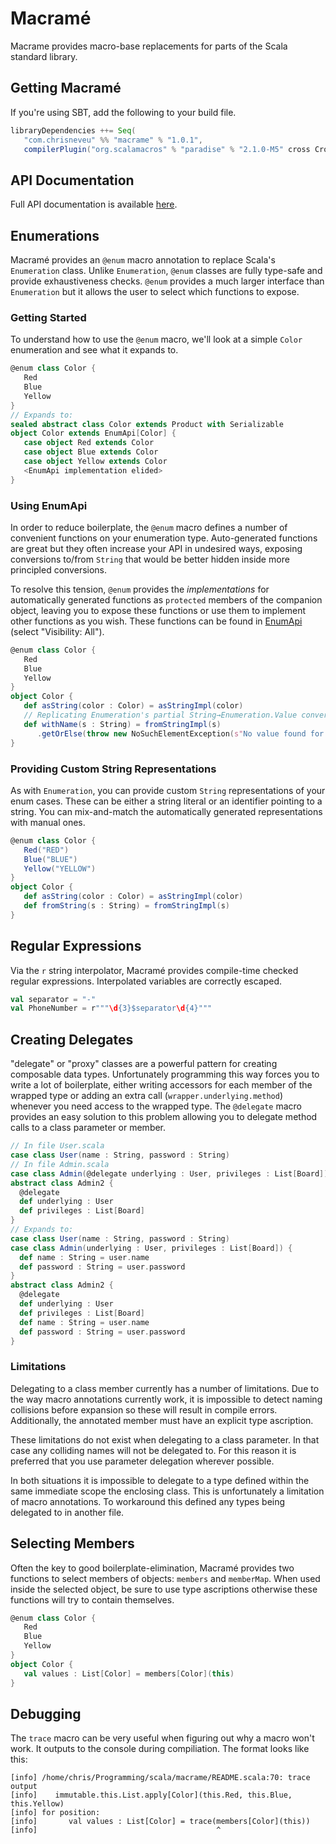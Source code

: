 # Macramé
Macrame provides macro-base replacements for parts of the Scala standard library.

## Getting Macramé
If you're using SBT, add the following to your build file.
```scala
libraryDependencies ++= Seq(
   "com.chrisneveu" %% "macrame" % "1.0.1",
   compilerPlugin("org.scalamacros" % "paradise" % "2.1.0-M5" cross CrossVersion.full))
```

## API Documentation
Full API documentation is available [here](http://chrisneveu.github.io/macrame/doc/1.0.0/#package).

## Enumerations
Macramé provides an `@enum` macro annotation to replace Scala's `Enumeration` class. Unlike `Enumeration`, `@enum` classes are fully type-safe and provide exhaustiveness checks. `@enum` provides a much larger interface than `Enumeration` but it allows the user to select which functions to expose.

### Getting Started
To understand how to use the `@enum` macro, we'll look at a simple `Color` enumeration and see what it expands to.
```scala
@enum class Color {
   Red
   Blue
   Yellow
}
// Expands to:
sealed abstract class Color extends Product with Serializable
object Color extends EnumApi[Color] {
   case object Red extends Color
   case object Blue extends Color
   case object Yellow extends Color
   <EnumApi implementation elided>
}
```

### Using EnumApi
In order to reduce boilerplate, the `@enum` macro defines a number of convenient functions on your enumeration type. Auto-generated functions are great but they often increase your API in undesired ways, exposing conversions to/from `String` that would be better hidden inside more principled conversions. 

To resolve this tension, `@enum` provides the *implementations* for automatically generated functions as `protected` members of the companion object, leaving you to expose these functions or use them to implement other functions as you wish. These functions can be found in [EnumApi](http://chrisneveu.github.io/macrame/doc/1.0.0/#macrame.EnumApi) (select "Visibility: All").
```scala
@enum class Color {
   Red
   Blue
   Yellow
}
object Color {
   def asString(color : Color) = asStringImpl(color)
   // Replicating Enumeration's partial String→Enumeration.Value conversion.
   def withName(s : String) = fromStringImpl(s)
      .getOrElse(throw new NoSuchElementException(s"No value found for '$s'"))
}
```

### Providing Custom String Representations
As with `Enumeration`, you can provide custom `String` representations of your enum cases. These can be either a string literal or an identifier pointing to a string. You can mix-and-match the automatically generated representations with manual ones.
```scala
@enum class Color {
   Red("RED")
   Blue("BLUE")
   Yellow("YELLOW")
}
object Color {
   def asString(color : Color) = asStringImpl(color)
   def fromString(s : String) = fromStringImpl(s)
}
```

## Regular Expressions
Via the `r` string interpolator, Macramé provides compile-time checked regular expressions. Interpolated variables are correctly escaped.
```scala
val separator = "-"
val PhoneNumber = r"""\d{3}$separator\d{4}"""
```

## Creating Delegates
"delegate" or "proxy" classes are a powerful pattern for creating composable data types. Unfortunately programming this way forces you to write a lot of boilerplate, either writing accessors for each member of the wrapped type or adding an extra call (`wrapper.underlying.method`) whenever you need access to the wrapped type. The `@delegate` macro provides an easy solution to this problem allowing you to delegate method calls to a class parameter or member.
```scala
// In file User.scala
case class User(name : String, password : String)
// In file Admin.scala
case class Admin(@delegate underlying : User, privileges : List[Board])
abstract class Admin2 {
  @delegate
  def underlying : User
  def privileges : List[Board]
}
// Expands to:
case class User(name : String, password : String)
case class Admin(underlying : User, privileges : List[Board]) {
  def name : String = user.name
  def password : String = user.password
}
abstract class Admin2 {
  @delegate
  def underlying : User
  def privileges : List[Board]
  def name : String = user.name
  def password : String = user.password
}
```

### Limitations
Delegating to a class member currently has a number of limitations. Due to the way macro annotations currently work, it is impossible to detect naming collisions before expansion so these will result in compile errors. Additionally, the annotated member must have an explicit type ascription.

These limitations do not exist when delegating to a class parameter. In that case any colliding names will not be delegated to. For this reason it is preferred that you use parameter delegation wherever possible.

In both situations it is impossible to delegate to a type defined within the same immediate scope the enclosing class. This is unfortunately a limitation of macro annotations. To workaround this defined any types being delegated to in another file.

## Selecting Members
Often the key to good boilerplate-elimination, Macramé provides two functions to select members of objects: `members` and `memberMap`. When used inside the selected object, be sure to use type ascriptions otherwise these functions will try to contain themselves.
```scala
@enum class Color {
   Red
   Blue
   Yellow
}
object Color {
   val values : List[Color] = members[Color](this)
}
```
## Debugging
The `trace` macro can be very useful when figuring out why a macro won't work. It outputs to the console during compiliation. The format looks like this:
```console
[info] /home/chris/Programming/scala/macrame/README.scala:70: trace output
[info]    immutable.this.List.apply[Color](this.Red, this.Blue, this.Yellow)
[info] for position:
[info]       val values : List[Color] = trace(members[Color](this))
[info]                                        ^
```
